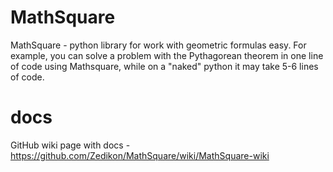 # MathSquare
MathSquare - python library for work with geometric formulas easy.
For example, you can solve a problem with the Pythagorean theorem in one line of code using Mathsquare, while on a "naked" python it may take 5-6 lines of code.

# docs
GitHub wiki page with docs - https://github.com/Zedikon/MathSquare/wiki/MathSquare-wiki